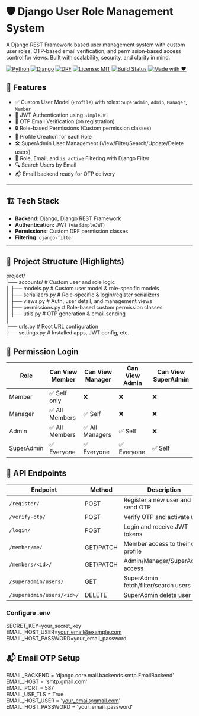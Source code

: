# 🛡️ Django User Role Management System

A Django REST Framework-based user management system with custom user roles, OTP-based email verification, and permission-based access control for views. Built with scalability, security, and clarity in mind.

[![Python](https://img.shields.io/badge/Python-3.8+-blue.svg)](https://www.python.org/)
[![Django](https://img.shields.io/badge/Django-4.2-green.svg)](https://www.djangoproject.com/)
[![DRF](https://img.shields.io/badge/Django%20REST%20Framework-API-red.svg)](https://www.django-rest-framework.org/)
[![License: MIT](https://img.shields.io/badge/License-MIT-yellow.svg)](https://opensource.org/licenses/MIT)
[![Build Status](https://img.shields.io/badge/Build-Passing-brightgreen)]()
[![Made with ❤️](https://img.shields.io/badge/Made%20with-%E2%9D%A4-red)]()

## 🚀 Features

- ✅ Custom User Model (`Profile`) with roles: `SuperAdmin`, `Admin`, `Manager`, `Member`
- 🔐 JWT Authentication using `SimpleJWT`
- 📨 OTP Email Verification (on registration)
- 🔒 Role-based Permissions (Custom permission classes)
- 👤 Profile Creation for each Role
- 🛠️ SuperAdmin User Management (View/Filter/Search/Update/Delete users)
- 🔎 Role, Email, and `is_active` Filtering with Django Filter
- 🔍 Search Users by Email
- 📬 Email backend ready for OTP delivery

---

## 🏗️ Tech Stack

- **Backend:** Django, Django REST Framework
- **Authentication:** JWT (via `SimpleJWT`)
- **Permissions:** Custom DRF permission classes
- **Filtering:** `django-filter`

---

## 📁 Project Structure (Highlights)

project/ <br>
├── accounts/ # Custom user and role logic <br>
│ ├── models.py # Custom user model & role-specific models <br>
│ ├── serializers.py # Role-specific & login/register serializers <br>
│ ├── views.py # Auth, user detail, and management views <br>
│ ├── permissions.py # Role-based custom permission classes <br>
│ ├── utils.py # OTP generation & email sending <br>
│ <br>
├── urls.py # Root URL configuration <br> 
├── settings.py # Installed apps, JWT config, etc. <br>

## 🔐 Permission Login

| Role       | Can View Member | Can View Manager | Can View Admin | Can View SuperAdmin |
| ---------- | --------------- | ---------------- | -------------- | ------------------- |
| Member     | ✅ Self only     | ❌                | ❌              | ❌                   |
| Manager    | ✅ All Members   | ✅ Self           | ❌              | ❌                   |
| Admin      | ✅ All Members   | ✅ All Managers   | ✅ Self         | ❌                   |
| SuperAdmin | ✅ Everyone      | ✅ Everyone       | ✅ Everyone     | ✅ Self              |

## 🔑 API Endpoints

| Endpoint                  | Method    | Description                          |
| ------------------------- | --------- | ------------------------------------ |
| `/register/`              | POST      | Register a new user and send OTP     |
| `/verify-otp/`            | POST      | Verify OTP and activate user         |
| `/login/`                 | POST      | Login and receive JWT tokens         |
| `/member/me/`             | GET/PATCH | Member access to their own profile   |
| `/members/<id>/`          | GET/PATCH | Admin/Manager/SuperAdmin access      |
| `/superadmin/users/`      | GET       | SuperAdmin fetch/filter/search users |
| `/superadmin/users/<id>/` | DELETE    | SuperAdmin delete user               |


### Configure .env

SECRET_KEY=your_secret_key <br>
EMAIL_HOST_USER=your_email@example.com <br>
EMAIL_HOST_PASSWORD=your_email_password

## 📬 Email OTP Setup

EMAIL_BACKEND = 'django.core.mail.backends.smtp.EmailBackend' <br>
EMAIL_HOST = 'smtp.gmail.com' <br>
EMAIL_PORT = 587 <br>
EMAIL_USE_TLS = True <br>
EMAIL_HOST_USER = 'your_email@gmail.com' <br>
EMAIL_HOST_PASSWORD = 'your_email_password'


